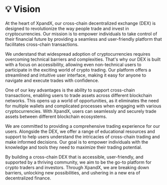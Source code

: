 # 💡 Vision

At the heart of XpandX, our cross-chain decentralized exchange (DEX) is designed to revolutionize the way people trade and invest in cryptocurrencies. Our mission is to empower individuals to take control of their financial future by providing a seamless and user-friendly platform that facilitates cross-chain transactions.

We understand that widespread adoption of cryptocurrencies requires overcoming technical barriers and complexities. That's why our DEX is built with a focus on accessibility, allowing even non-technical users to participate in the exciting world of crypto trading. Our platform offers a streamlined and intuitive user interface, making it easy for anyone to navigate and execute trades with confidence.

One of our key advantages is the ability to support cross-chain transactions, enabling users to trade assets across different blockchain networks. This opens up a world of opportunities, as it eliminates the need for multiple wallets and complicated processes when engaging with various cryptocurrencies. With XpandX, users can seamlessly and securely trade assets between different blockchain ecosystems.

We are committed to providing a comprehensive trading experience for our users. Alongside the DEX, we offer a range of educational resources and support to help users understand the intricacies of cross-chain trading and make informed decisions. Our goal is to empower individuals with the knowledge and tools they need to maximize their trading potential.

By building a cross-chain DEX that is accessible, user-friendly, and supported by a thriving community, we aim to be the go-to platform for crypto traders and investors. Through XpandX, we are breaking down barriers, unlocking new possibilities, and ushering in a new era of decentralized finance.

